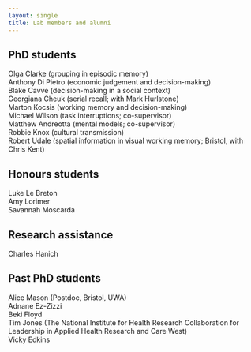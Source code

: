 ```yaml
---
layout: single
title: Lab members and alumni
---
```


## PhD students ##

Olga Clarke (grouping in episodic memory)  
Anthony Di Pietro (economic judgement and decision-making)  
Blake Cavve (decision-making in a social context)  
Georgiana Cheuk (serial recall; with Mark Hurlstone)  
Marton Kocsis (working memory and decision-making)  
Michael Wilson (task interruptions; co-supervisor)  
Matthew Andreotta (mental models; co-supervisor)  
Robbie Knox (cultural transmission)  
Robert Udale (spatial information in visual working memory; Bristol, with Chris Kent)  

## Honours students

Luke Le Breton  
Amy Lorimer  
Savannah Moscarda  

## Research assistance ##

Charles Hanich

## Past PhD students ##

Alice Mason (Postdoc, Bristol, UWA)  
Adnane Ez-Zizzi   
Beki Floyd  
Tim Jones (The National Institute for Health Research Collaboration for Leadership in Applied Health Research and Care West)  
Vicky Edkins
